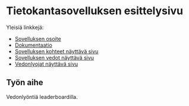 ﻿# Tietokantasovelluksen esittelysivu

Yleisiä linkkejä:

* [Sovelluksen osoite](http://lahdeero.users.cs.helsinki.fi/tsoha/)
* [Dokumentaatio](https://github.com/lahdeero/Tsoha-Bootstrap/blob/master/doc/dokumentaatio.pdf)
* [Sovelluksen kohteet näyttävä sivu](http://lahdeero.users.cs.helsinki.fi/tsoha/match)
* [Sovelluksen vedot näyttävä sivu](http://lahdeero.users.cs.helsinki.fi/tsoha/bet)
* [Vedonlyojat näyttävä sivu](http://lahdeero.users.cs.helsinki.fi/tsoha/bettor)
## Työn aihe

Vedonlyöntiä leaderboardilla.
